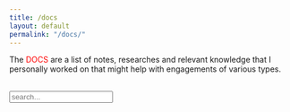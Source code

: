 ```yaml
---
title: /docs
layout: default
permalink: "/docs/"
---
```

<style>
.center {
  display: block;
  margin-left: auto;
  margin-right: auto;
  width: 100%;
}
</style>

<p style="display:inline;">The <div style="color:red;display:inline;">DOCS</div> are a list of notes, researches and relevant knowledge that I personally worked on that might help with engagements of various types.</p>
&nbsp;
<!-- Html Elements for Search -->
<div id="search-container">
<input type="text" id="search-input" placeholder="search...">
<ul id="results-container"></ul>
</div>

<!-- Script pointing to search-script.js -->
<script src="/js/search-script.js" type="text/javascript"></script>

<!-- Configuration -->
<div class="center">
  <script>
SimpleJekyllSearch({
  searchInput: document.getElementById('search-input'),
  resultsContainer: document.getElementById('results-container'),
  json: '/search.json'
})
  </script>
</div>
&nbsp;
